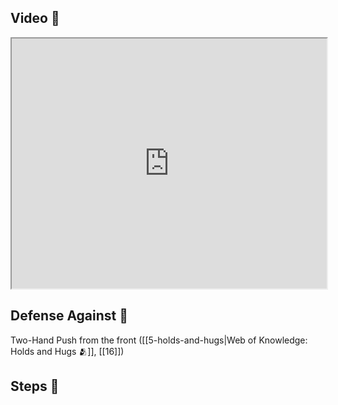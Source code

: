 ## Video 🎥

<iframe src="https://www.youtube.com/embed/u_2jNuEG3yc?start=570" width="100%" height="400"></iframe>

## Defense Against 🤺

Two-Hand Push from the front ([[5-holds-and-hugs|Web of Knowledge: Holds and Hugs 🫂]], [[16]])

## Steps 👣

